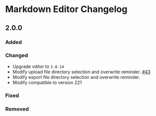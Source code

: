 <!-- Keep a Changelog guide -> https://keepachangelog.com -->

# Markdown Editor Changelog

## 2.0.0

### Added

### Changed

* Upgrade vditor to `3.8.14`
* Modify upload file directory selection and overwrite reminder. [#43](https://github.com/shuzijun/markdown-editor/issues/43)
* Modify export file directory selection and overwrite reminder.
* Modify compatible to version 221

### Fixed

### Removed
